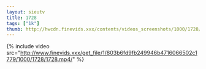 ```yaml
--- 
layout: sieutv
title: 1728
tags: ["1k"]
thumb: http://hwcdn.finevids.xxx/contents/videos_screenshots/1000/1728/preview.mp4.jpg
---
```

{% include video src="http://www.finevids.xxx/get_file/1/803b6fd9fb249946b4716066502c1779/1000/1728/1728.mp4/" %} 

